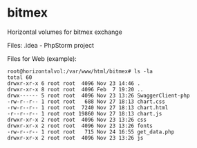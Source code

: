 # bitmex
Horizontal volumes for bitmex exchange

Files:
.idea - PhpStorm project

Files for Web (example):
```
root@horizontalvol:/var/www/html/bitmex# ls -la
total 60
drwxr-xr-x 6 root root  4096 Nov 23 14:46 .
drwxr-xr-x 8 root root  4096 Feb  7 19:20 ..
drwx------ 5 root root  4096 Nov 23 13:26 SwaggerClient-php
-rw-r--r-- 1 root root   688 Nov 27 18:13 chart.css
-rw-r--r-- 1 root root  7240 Nov 27 18:13 chart.html
-r--r--r-- 1 root root 19860 Nov 27 18:13 chart.js
drwxr-xr-x 2 root root  4096 Nov 23 13:26 css
drwxr-xr-x 2 root root  4096 Nov 23 13:26 fonts
-rw-r--r-- 1 root root   715 Nov 24 16:55 get_data.php
drwxr-xr-x 2 root root  4096 Nov 23 13:26 js
```
